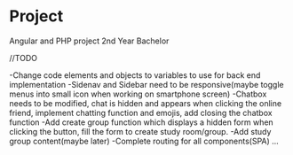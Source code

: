 # Project
Angular and PHP project 2nd Year Bachelor

//TODO

-Change code elements and objects to variables to use for back end implementation
-Sidenav and Sidebar need to be responsive(maybe toggle menus into small icon when working on smartphone screen)
-Chatbox needs to be modified, chat is hidden and appears when clicking the online friend, implement chatting function and emojis, 
add closing the chatbox function
-Add create group function which displays a hidden form when clicking the button, fill the form to create study room/group.
-Add study group content(maybe later)
-Complete routing for all components(SPA)
...
